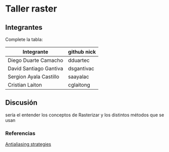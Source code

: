 # Taller raster

## Integrantes

Complete la tabla:

| Integrante | github nick |
|------------|-------------|
|   Diego Duarte Camacho         |   dduartec          |
|   David Santiago Gantiva         |   dsgantivac          |
|   Sergion Ayala Castillo         |   saayalac         |
|   Cristian Laiton         |   cglaitong          |


## Discusión

 sería el entender los conceptos de Rasterizar y los distintos métodos que se usan
 
 ### Referencias 
 [Antialiasing strategies](https://web.cs.wpi.edu/~matt/courses/cs563/talks/antialiasing/methods.html)

